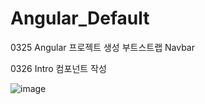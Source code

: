 # Angular_Default

0325
Angular 프로젝트 생성
부트스트랩
Navbar

0326 Intro 컴포넌트 작성


![image](https://user-images.githubusercontent.com/70190887/160226985-f3abced1-a5e3-43f0-b5b0-84c943f1b52f.png)
